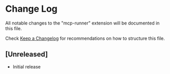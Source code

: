 # Change Log

All notable changes to the "mcp-runner" extension will be documented in this file.

Check [Keep a Changelog](http://keepachangelog.com/) for recommendations on how to structure this file.

## [Unreleased]

- Initial release